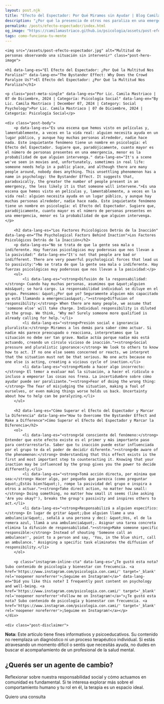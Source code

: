 ```yaml
---
layout: post.njk
title: "Efecto del Espectador: Por Qué Miramos sin Ayudar | Blog Camila Mastriaco"
description: "¿Por qué la presencia de otros nos paraliza en una emergencia? Descubrí el Efecto del Espectador y cómo la difusión de responsabilidad nos impide actuar."
permalink: /posts/efecto-espectador/index.html
og_image: "https://camilamastriaco.github.io/psicologia/assets/post-efecto-espectador.jpg"
tags: como-funciona-tu-mente
---
```




    <img src="/assets/post-efecto-espectador.jpg" alt="Multitud de personas observando una situación sin intervenir" class="post-hero-image">
    
    <h1 data-lang-es="El Efecto del Espectador: ¿Por Qué la Multitud Nos Paraliza?" data-lang-en="The Bystander Effect: Why Does the Crowd Paralyze Us?">El Efecto del Espectador: ¿Por Qué la Multitud Nos Paraliza?</h1>
<div id="share-buttons-container"></div>

    <p class="post-meta-single" data-lang-es="Por Lic. Camila Mastriaco | 07 de Diciembre, 2024 | Categoría: Psicología Social" data-lang-en="By Lic. Camila Mastriaco | December 07, 2024 | Category: Social Psychology">Por Lic. Camila Mastriaco | 07 de Diciembre, 2024 | Categoría: Psicología Social</p>
    
    <div class="post-body">
        <p data-lang-es="Es una escena que hemos visto en películas y, lamentablemente, a veces en la vida real: alguien necesita ayuda en un lugar público, y aunque hay muchas personas alrededor, nadie hace nada. Este inquietante fenómeno tiene un nombre en psicología: el Efecto del Espectador. Sugiere que, paradójicamente, cuanto mayor es el número de personas presentes en una emergencia, menor es la probabilidad de que alguien intervenga." data-lang-en="It's a scene we've seen in movies and, unfortunately, sometimes in real life: someone needs help in a public place, and although there are many people around, nobody does anything. This unsettling phenomenon has a name in psychology: the Bystander Effect. It suggests that, paradoxically, the greater the number of people present in an emergency, the less likely it is that someone will intervene.">Es una escena que hemos visto en películas y, lamentablemente, a veces en la vida real: alguien necesita ayuda en un lugar público, y aunque hay muchas personas alrededor, nadie hace nada. Este inquietante fenómeno tiene un nombre en psicología: el Efecto del Espectador. Sugiere que, paradójicamente, cuanto mayor es el número de personas presentes en una emergencia, menor es la probabilidad de que alguien intervenga.</p>

        <h2 data-lang-es="Los Factores Psicológicos Detrás de la Inacción" data-lang-en="The Psychological Factors Behind Inaction">Los Factores Psicológicos Detrás de la Inacción</h2>
        <p data-lang-es="No se trata de que la gente sea mala o indiferente. Hay fuerzas psicológicas muy poderosas que nos llevan a la pasividad:" data-lang-en="It's not that people are bad or indifferent. There are very powerful psychological forces that lead us to passivity:">No se trata de que la gente sea mala o indiferente. Hay fuerzas psicológicas muy poderosas que nos llevan a la pasividad:</p>
        <ul>
            <li data-lang-es="<strong>Difusión de la responsabilidad:</strong> Cuando hay muchas personas, asumimos que &quot;alguien más&quot; se hará cargo. La responsabilidad individual se diluye en el grupo. Pensamos: &quot;¿Por qué yo? Seguramente alguien más capacitado ya está llamando a emergencias&quot;."><strong>Diffusion of responsibility:</strong> When there are many people, we assume that 'someone else' will take charge. Individual responsibility is diluted in the group. We think, 'Why me? Surely someone more qualified is already calling for help.'</li>
            <li data-lang-es="<strong>Presión social e ignorancia pluralista:</strong> Miramos a los demás para saber cómo actuar. Si nadie más parece preocupado o reacciona, interpretamos que la situación no debe ser tan grave. Nadie actúa porque nadie más está actuando, creando un círculo vicioso de inacción."><strong>Social pressure and pluralistic ignorance:</strong> We look to others to know how to act. If no one else seems concerned or reacts, we interpret that the situation must not be that serious. No one acts because no one else is acting, creating a vicious cycle of inaction.</li>
            <li data-lang-es="<strong>Miedo a hacer algo incorrecto:</strong> El temor a evaluar mal la situación, a hacer el ridículo o incluso a empeorar las cosas nos frena. La incertidumbre sobre cómo ayudar puede ser paralizante."><strong>Fear of doing the wrong thing:</strong> The fear of misjudging the situation, making a fool of ourselves, or even making things worse holds us back. Uncertainty about how to help can be paralyzing.</li>
        </ul>

        <h2 data-lang-es="Cómo Superar el Efecto del Espectador y Marcar la Diferencia" data-lang-en="How to Overcome the Bystander Effect and Make a Difference">Cómo Superar el Efecto del Espectador y Marcar la Diferencia</h2>
        <ol>
            <li data-lang-es="<strong>Sé consciente del fenómeno:</strong> Entender que este efecto existe es el primer y más importante paso para contrarrestarlo. Saber que tu inacción puede estar influenciada por el grupo te da el poder de decidir diferente."><strong>Be aware of the phenomenon:</strong> Understanding that this effect exists is the first and most important step to counteracting it. Knowing that your inaction may be influenced by the group gives you the power to decide differently.</li>
            <li data-lang-es="<strong>Tomá acción directa, por mínima que sea:</strong> Hacer algo, por pequeño que parezca (como preguntar &quot;¿Estás bien?&quot;), rompe la pasividad del grupo e inspira a otros a actuar."><strong>Take direct action, no matter how small:</strong> Doing something, no matter how small it seems (like asking 'Are you okay?'), breaks the group's passivity and inspires others to act.</li>
            <li data-lang-es="<strong>Responsabilizá a alguien específico:</strong> En lugar de gritar &quot;¡Que alguien llame a una ambulancia!&quot;, señalá a una persona y decí: &quot;Vos, el de la remera azul, llamá a una ambulancia&quot;. Asignar una tarea concreta elimina la difusión de responsabilidad."><strong>Make someone specific responsible:</strong> Instead of shouting 'Someone call an ambulance!', point to a person and say, 'You, in the blue shirt, call an ambulance.' Assigning a specific task eliminates the diffusion of responsibility.</li>
        </ol>
        
        <p class="instagram-inline-cta" data-lang-es="¿Te gustó esta nota? Subo contenido de psicología y bienestar con frecuencia. <a href='https://www.instagram.com/psicologia.con.cami/' target='_blank' rel='noopener noreferrer'>¡Seguime en Instagram!</a>" data-lang-en="Did you like this note? I frequently post content on psychology and well-being. <a href='https://www.instagram.com/psicologia.con.cami/' target='_blank' rel='noopener noreferrer'>Follow me on Instagram!</a>">¿Te gustó esta nota? Subo contenido de psicología y bienestar con frecuencia. <a href='https://www.instagram.com/psicologia.con.cami/' target='_blank' rel='noopener noreferrer'>¡Seguime en Instagram!</a></p>
    </div>
    
    <div class="post-disclaimer">
<p data-lang-es="<strong>Nota:</strong> Este artículo tiene fines informativos y psicoeducativos. Su contenido no reemplaza un diagnóstico ni un proceso terapéutico individual. Si estás atravesando un momento difícil o sentís que necesitás ayuda, no dudes en buscar el acompañamiento de un profesional de la salud mental." data-lang-en="<strong>Disclaimer:</strong> This article is for informational and psychoeducational purposes only. It is not a substitute for a professional diagnosis or an individual therapeutic process. If you are going through a difficult time or feel you need help, do not hesitate to seek support from a mental health professional.">
<strong>Nota:</strong> Este artículo tiene fines informativos y psicoeducativos. Su contenido no reemplaza un diagnóstico ni un proceso terapéutico individual. Si estás atravesando un momento difícil o sentís que necesitás ayuda, no dudes en buscar el acompañamiento de un profesional de la salud mental.
</p>
</div>

<section id="cta-post" class="animate-on-scroll">
        <h2 data-lang-es="¿Querés ser un agente de cambio?" data-lang-en="Do you want to be an agent of change?">¿Querés ser un agente de cambio?</h2>
        <p data-lang-es="Reflexionar sobre nuestra responsabilidad social y cómo actuamos en comunidad es fundamental. Si te interesa explorar más sobre el comportamiento humano y tu rol en él, la terapia es un espacio ideal." data-lang-en="Reflecting on our social responsibility and how we act in a community is fundamental. If you are interested in exploring more about human behavior and your role in it, therapy is an ideal space.">Reflexionar sobre nuestra responsabilidad social y cómo actuamos en comunidad es fundamental. Si te interesa explorar más sobre el comportamiento humano y tu rol en él, la terapia es un espacio ideal.</p>
        <a 
            class="btn whatsapp-trigger" 
            data-location="post_espectador_cta" 
            target="_blank" 
            rel="noopener noreferrer" 
            data-lang-es="Quiero una consulta" 
            data-lang-en="I want a consultation" 
            data-whatsapp-es="Hola Camila, leí tu nota sobre el Efecto del Espectador y me gustaría conversar más sobre estos temas en las sesiones." 
            data-whatsapp-en="Hi Camila, I read your note about the Bystander Effect and I would like to discuss these topics more in the sessions." 
        >Quiero una consulta</a>
    </section>